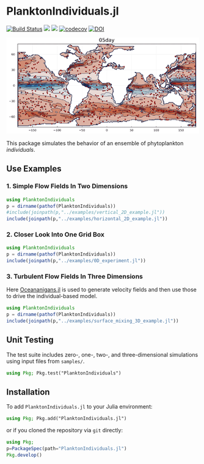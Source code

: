 # PlanktonIndividuals.jl

[![Build Status](https://travis-ci.org/JuliaOcean/PlanktonIndividuals.jl.svg?branch=master)](https://travis-ci.org/JuliaOcean/PlanktonIndividuals.jl)
[![](https://img.shields.io/badge/docs-stable-blue.svg)](https://JuliaOcean.github.io/PlanktonIndividuals.jl/stable)
[![](https://img.shields.io/badge/docs-dev-blue.svg)](https://JuliaOcean.github.io/PlanktonIndividuals.jl/dev)
[![codecov](https://codecov.io/gh/JuliaOcean/PlanktonIndividuals.jl/branch/master/graph/badge.svg?token=jJL053vHAM)](https://codecov.io/gh/JuliaOcean/PlanktonIndividuals.jl)
[![DOI](https://zenodo.org/badge/178023615.svg)](https://zenodo.org/badge/latestdoi/178023615)

![animation](https://github.com/JuliaOcean/PlanktonIndividuals.jl/raw/master/examples/figures/anim_global.gif)

This package simulates the behavior of an ensemble of phytoplankton _individuals_.

## Use Examples

### 1. Simple Flow Fields In Two Dimensions

```julia
using PlanktonIndividuals
p = dirname(pathof(PlanktonIndividuals))
#include(joinpath(p,"../examples/vertical_2D_example.jl"))
include(joinpath(p,"../examples/horizontal_2D_example.jl"))
```

### 2. Closer Look Into One Grid Box

```julia
using PlanktonIndividuals
p = dirname(pathof(PlanktonIndividuals))
include(joinpath(p,"../examples/0D_experiment.jl"))
```

### 3. Turbulent Flow Fields In Three Dimensions

Here [Oceananigans.jl](https://github.com/climate-machine/Oceananigans.jl) is used to generate velocity fields and then use those to drive the individual-based model.

```julia
using PlanktonIndividuals
p = dirname(pathof(PlanktonIndividuals))
include(joinpath(p,"../examples/surface_mixing_3D_example.jl"))
```

## Unit Testing

The test suite includes zero-, one-, two-, and three-dimensional simulations using input files from `samples/`.

```julia
using Pkg; Pkg.test("PlanktonIndividuals")
```

## Installation

To add `PlanktonIndividuals.jl` to your Julia environment:

```julia
using Pkg; Pkg.add("PlanktonIndividuals.jl")
```

or if you cloned the repository via `git` directly:

```julia
using Pkg; 
p=PackageSpec(path="PlanktonIndividuals.jl")
Pkg.develop()
```
